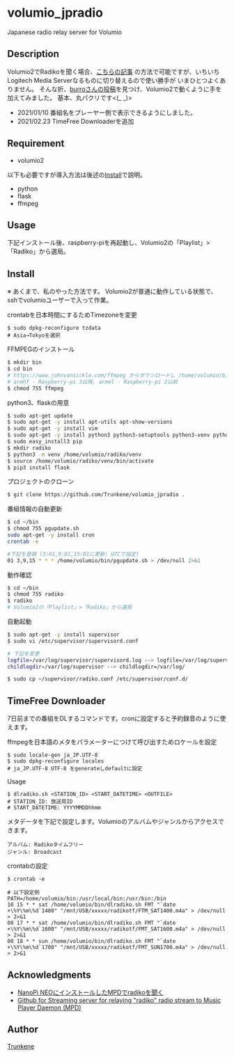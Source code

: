 volumio_jpradio
====
Japanese radio relay server for Volumio

## Description
Volumio2でRadikoを聞く場合、[こちらの記事](https://monoworks.co.jp/post/2019-05-05-listen-to-radiko-on-volumio/)
の方法で可能ですが、いちいちLogitech Media Serverなるものに切り替えるので使い勝手が
いまひとつよくありません。
そんな折、[burroさんの投稿](#acknowledgments)を見つけ、Volumio2で動くように手を加えてみました。
基本、丸パクリです<(_ _)>

+ 2021/01/10 番組名をプレーヤー側で表示できるようにしました。
+ 2021/02.23 TimeFree Downloaderを追加

## Requirement
* volumio2

以下も必要ですが導入方法は後述の[Install](#install)で説明。
* python
* flask
* ffmpeg

## Usage
下記インストール後、raspberry-piを再起動し、Volumio2の「Playlist」>「Radiko」から選局。

## Install
※ あくまで、私のやった方法です。
Volumio2が普通に動作している状態で、sshでvolumioユーザーで入って作業。

crontabを日本時間にするためTimezoneを変更
```
$ sudo dpkg-reconfigure tzdata
# Asia→Tokyoを選択
```

FFMPEGのインストール
```bash
$ mkdir bin
$ cd bin
# https://www.johnvansickle.com/ffmpeg からダウンロードし /home/volumio/bin に入れる
# armhf - Raspberry-pi 3以降, armel - Raspberry-pi 2以前
$ chmod 755 ffmpeg
```

python3、flaskの用意
```bash
$ sudo apt-get update
$ sudo apt-get -y install apt-utils apt-show-versions
$ sudo apt-get -y install vim
$ sudo apt-get -y install python3 python3-setuptools python3-venv python3-dev
$ sudo easy_install3 pip
$ mkdir radiko
$ python3 -m venv /home/volumio/radiko/venv
$ source /home/volumio/radiko/venv/bin/activate
$ pip3 install flask
```

プロジェクトのクローン
```bash
$ git clone https://github.com/Trunkene/volumio_jpradio .
```

番組情報の自動更新
```bash
$ cd ~/bin
$ chmod 755 pgupdate.sh
sudo apt-get -y install cron
crontab -e

#下記を登録 (3:01,9:01,15:01に更新: UTCで指定)
01 3,9,15 * * * /home/volumio/bin/pgupdate.sh > /dev/null 2>&1
```

動作確認
```bash
$ cd ~/bin
$ chmod 755 radiko
$ radiko
# Volumio2の「Playlist」>「Radiko」から選局
```

自動起動
```bash
$ sudo apt-get -y install supervisor
$ sudo vi /etc/supervisor/supervisord.conf

# 下記を変更
logfile=/var/log/supervisor/supervisord.log --> logfile=/var/log/supervisord.log
childlogdir=/var/log/supervisor --> childlogdir=/var/log/

$ sudo cp ~/supervisor/radiko.conf /etc/supervisor/conf.d/
```

## TimeFree Downloader
7日前までの番組をDLするコマンドです。cronに設定すると予約録音のように使えます。

ffmpegを日本語のメタをパラメーターにつけて呼び出すためロケールを設定
```
$ sudo locale-gen ja_JP.UTF-8
$ sudo dpkg-reconfigure locales
# ja_JP.UTF-8 UTF-8 をgenerateしdefaultに設定
```

Usage
```
$ dlradiko.sh <STATION_ID> <START_DATETIME> <OUTFILE>
# STATION_ID: 放送局ID
# START_DATETIME: YYYYMMDDhhmm
```

メタデータを下記で設定します。Volumioのアルバムやジャンルからアクセスできます。
```
アルバム: Radikoタイムフリー
ジャンル: Broadcast
```

crontabの設定
```
$ crontab -e

# 以下設定例
PATH=/home/volumio/bin:/usr/local/bin:/usr/bin:/bin
10 15 * * sat /home/volumio/bin/dlradiko.sh FMT "`date +\%Y\%m\%d`1400" "/mnt/USB/xxxxx/radikotf/FTM_SAT1400.m4a" > /dev/null > 2>&1
00 17 * * sat /home/volumio/bin/dlradiko.sh FMT "`date +\%Y\%m\%d`1600" "/mnt/USB/xxxxx/radikotf/FMT_SAT1600.m4a" > /dev/null > 2>&1
00 18 * * sun /home/volumio/bin/dlradiko.sh FMT "`date +\%Y\%m\%d`1700" "/mnt/USB/xxxxx/radikotf/FMT_SUN1700.m4a" > /dev/null > 2>&1
```

## Acknowledgments
* [NanoPi NEOにインストールしたMPDでradikoを聞く](http://burro.hatenablog.com/entry/2019/02/16/175836)
* [Github for Streaming server for relaying "radiko" radio stream to Music Player Daemon (MPD)](https://github.com/burrocargado/RadioRelayServer)

## Author

[Trunkene](https://github.com/Trunkene)
